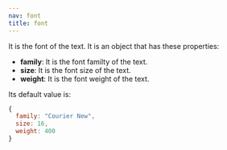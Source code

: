 ```yaml
---
nav: font
title: font
---
```


It is the font of the text. It is an object that has these properties:

- **family**: It is the font familty of the text.
- **size**: It is the font size of the text.
- **weight**: It is the font weight of the text.

Its default value is:

```javascript
{
  family: "Courier New",
  size: 16,
  weight: 400
}
```

